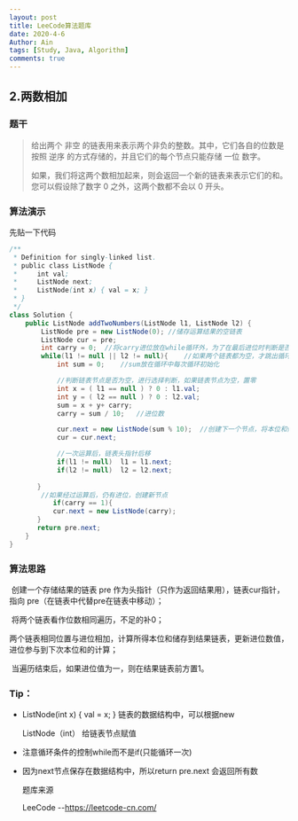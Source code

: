 ```yaml
---
layout: post
title: LeeCode算法题库
date: 2020-4-6
Author: Ain
tags: [Study, Java, Algorithm]
comments: true
---
```


## 2.两数相加

### 题干

>给出两个 非空 的链表用来表示两个非负的整数。其中，它们各自的位数是按照 逆序 的方式存储的，并且它们的每个节点只能存储 一位 数字。
>
>如果，我们将这两个数相加起来，则会返回一个新的链表来表示它们的和。您可以假设除了数字 0 之外，这两个数都不会以 0 开头。

### 算法演示

先贴一下代码

```java
/**
 * Definition for singly-linked list.
 * public class ListNode {
 *     int val;
 *     ListNode next;
 *     ListNode(int x) { val = x; }
 * }
 */
class Solution {
    public ListNode addTwoNumbers(ListNode l1, ListNode l2) {
        ListNode pre = new ListNode(0); //储存运算结果的空链表
        ListNode cur = pre;
        int carry = 0;  //将carry进位放在while循环外，为了在最后进位时判断是否补1
        while(l1 != null || l2 != null){    //如果两个链表都为空，才跳出循环
            int sum = 0;    //sum放在循环中每次循环初始化

            //判断链表节点是否为空，进行选择判断，如果链表节点为空，置零
            int x = ( l1 == null ) ? 0 : l1.val;    
            int y = ( l2 == null ) ? 0 : l2.val;
            sum = x + y+ carry;
            carry = sum / 10;   //进位数

            cur.next = new ListNode(sum % 10);  //创建下一个节点，将本位和储存到新节点中
            cur = cur.next; 

            //一次运算后，链表头指针后移
            if(l1 != null)  l1 = l1.next;
            if(l2 != null)  l2 = l2.next;
            
       }
        //如果经过运算后，仍有进位，创建新节点
           if(carry == 1){
           cur.next = new ListNode(carry);  
       }
       return pre.next;
    }
}
```

### 算法思路

​	创建一个存储结果的链表 pre 作为头指针（只作为返回结果用），链表cur指针，指向 pre（在链表中代替pre在链表中移动）；

​	将两个链表看作位数相同遍历，不足的补0；

​	两个链表相同位置与进位相加，计算所得本位和储存到结果链表，更新进位数值，进位参与到下次本位和的计算；

​	当遍历结束后，如果进位值为一，则在结果链表前方置1。

### Tip：

- ListNode(int x) { val = x; } 链表的数据结构中，可以根据new

  ListNode（int） 给链表节点赋值

- 注意循环条件的控制while而不是if(只能循环一次)

- 因为next节点保存在数据结构中，所以return pre.next 会返回所有数

  

  

  

  题库来源

  LeeCode 		--https://leetcode-cn.com/

